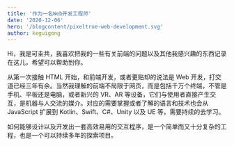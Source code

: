 ```yaml
---
title: '作为一名Web开发工程师'
date: '2020-12-06'
hero: '/blogcontent/pixeltrue-web-development.svg'
author: keguigong
---
```


Hi，我是可圭共，我喜欢把我的一些有关前端的问题以及其他我感兴趣的东西记录在这儿，希望可以帮助到你。

从第一次接触 HTML 开始，和前端开发，或者更贴却的说法是 Web 开发，打交道已经三年有余。当然我理解的前端不局限于网页，而是包括千万个终端，不管是手机、平板还是电脑，或者新兴的 VR、AR 等设备，它们与使用者直接产生交互，是机器与人交流的媒介。对应的需要掌握或者了解的语言和技术也会从 JavaScript 扩展到 Kotlin、Swift、C#、Unity 以及 UE 等，需要持续的去学习。

如何能够设计以及开发出一套高效易用的交互程序，是一个简单而又十分复杂的工程，也是一个可以持续多年的探索项目。

